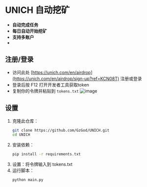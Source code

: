 # UNICH 自动挖矿

- **自动完成任务**
- **每日自动开始挖矿**
- **支持多账户**
- 
## 注册/登录
- 访问此处 [https://unich.com/en/airdrop](https://unich.com/en/airdrop/sign-up?ref=KCN08T) 注册或登录
- 登录后按 F12 打开开发者工具获取token
- 复制你的令牌并粘贴到 `tokens.txt`
![image](https://github.com/user-attachments/assets/818a812b-dacb-4654-803c-74e72e525bef)


## 设置

1. 克隆此仓库：
   ```bash
   git clone https://github.com/GzGod/UNICH.git
   cd UNICH
   ```
2. 安装依赖：
   ```bash
   pip install -r requirements.txt
   ```
3. 设置：将令牌输入到 tokens.txt
4. 运行脚本：
   ```bash
   python main.py
   ```

